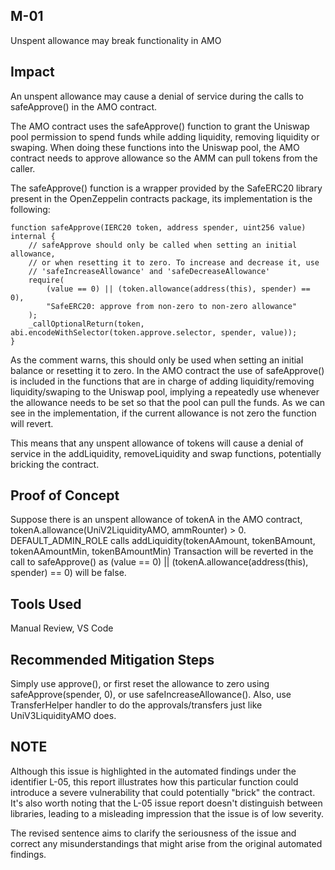 ## M-01
Unspent allowance may break functionality in AMO

## Impact
An unspent allowance may cause a denial of service during the calls to safeApprove() in the AMO contract.

The AMO contract uses the safeApprove() function to grant the Uniswap pool permission to spend funds while adding liquidity, removing liquidity or swaping. When doing these functions into the Uniswap pool, the AMO contract needs to approve allowance so the AMM can pull tokens from the caller.

The safeApprove() function is a wrapper provided by the SafeERC20 library present in the OpenZeppelin contracts package, its implementation is the following:
```
function safeApprove(IERC20 token, address spender, uint256 value) internal {
    // safeApprove should only be called when setting an initial allowance,
    // or when resetting it to zero. To increase and decrease it, use
    // 'safeIncreaseAllowance' and 'safeDecreaseAllowance'
    require(
        (value == 0) || (token.allowance(address(this), spender) == 0),
        "SafeERC20: approve from non-zero to non-zero allowance"
    );
    _callOptionalReturn(token, abi.encodeWithSelector(token.approve.selector, spender, value));
}
```
As the comment warns, this should only be used when setting an initial balance or resetting it to zero. In the AMO contract the use of safeApprove() is included in the functions that are in charge of adding liquidity/removing liquidity/swaping to the Uniswap pool, implying a repeatedly use whenever the allowance needs to be set so that the pool can pull the funds. As we can see in the implementation, if the current allowance is not zero the function will revert.

This means that any unspent allowance of tokens will cause a denial of service in the addLiquidity, removeLiquidity and swap functions, potentially bricking the contract.

## Proof of Concept
Suppose there is an unspent allowance of tokenA in the AMO contract, tokenA.allowance(UniV2LiquidityAMO, ammRounter) > 0.
DEFAULT_ADMIN_ROLE calls addLiquidity(tokenAAmount, tokenBAmount, tokenAAmountMin, tokenBAmountMin)
Transaction will be reverted in the call to safeApprove() as (value == 0) || (tokenA.allowance(address(this), spender) == 0) will be false.

## Tools Used
Manual Review, VS Code

## Recommended Mitigation Steps
Simply use approve(), or first reset the allowance to zero using safeApprove(spender, 0), or use safeIncreaseAllowance().
Also, use TransferHelper handler to do the approvals/transfers just like UniV3LiquidityAMO does.

## NOTE
Although this issue is highlighted in the automated findings under the identifier L-05, this report illustrates how this particular function could introduce a severe vulnerability that could potentially "brick" the contract. It's also worth noting that the L-05 issue report doesn't distinguish between libraries, leading to a misleading impression that the issue is of low severity.

The revised sentence aims to clarify the seriousness of the issue and correct any misunderstandings that might arise from the original automated findings.